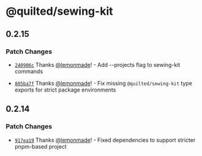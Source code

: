 # @quilted/sewing-kit

## 0.2.15

### Patch Changes

- [`240906c`](https://github.com/lemonmade/quilt/commit/240906ccba6265474c0e50df89f25c5e1844fc60) Thanks [@lemonmade](https://github.com/lemonmade)! - Add --projects flag to sewing-kit commands

* [`805ba7f`](https://github.com/lemonmade/quilt/commit/805ba7f65a3b66d15d51030a85351ea9a438818f) Thanks [@lemonmade](https://github.com/lemonmade)! - Fix missing `@quilted/sewing-kit` type exports for strict package environments

## 0.2.14

### Patch Changes

- [`917ea19`](https://github.com/lemonmade/quilt/commit/917ea19edbd8ad210675b11ef7f2ebe0c33e0b3e) Thanks [@lemonmade](https://github.com/lemonmade)! - Fixed dependencies to support stricter pnpm-based project
